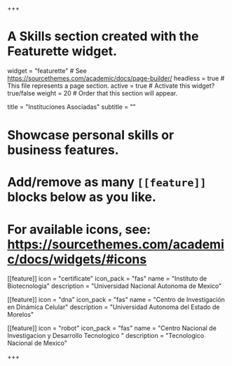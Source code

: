 +++
# A Skills section created with the Featurette widget.
widget = "featurette"  # See https://sourcethemes.com/academic/docs/page-builder/
headless = true  # This file represents a page section.
active = true  # Activate this widget? true/false
weight = 20  # Order that this section will appear.

title = "Instituciones Asociadas"
subtitle = ""

# Showcase personal skills or business features.
# 
# Add/remove as many `[[feature]]` blocks below as you like.
# 
# For available icons, see: https://sourcethemes.com/academic/docs/widgets/#icons

[[feature]]
  icon = "certificate"
  icon_pack = "fas"
  name = "Instituto de Biotecnologia"
  description = "Universidad Nacional Autonoma de Mexico"
  
[[feature]]
  icon = "dna"
  icon_pack = "fas"
  name = "Centro de Investigación en Dinámica Celular"
  description = "Universidad Autonoma del Estado de Morelos"  
  
[[feature]]
  icon = "robot"
  icon_pack = "fas"
  name = "Centro Nacional de Investigacion y Desarrollo Tecnologico "
  description = "Tecnologico Nacional de Mexico"

+++
